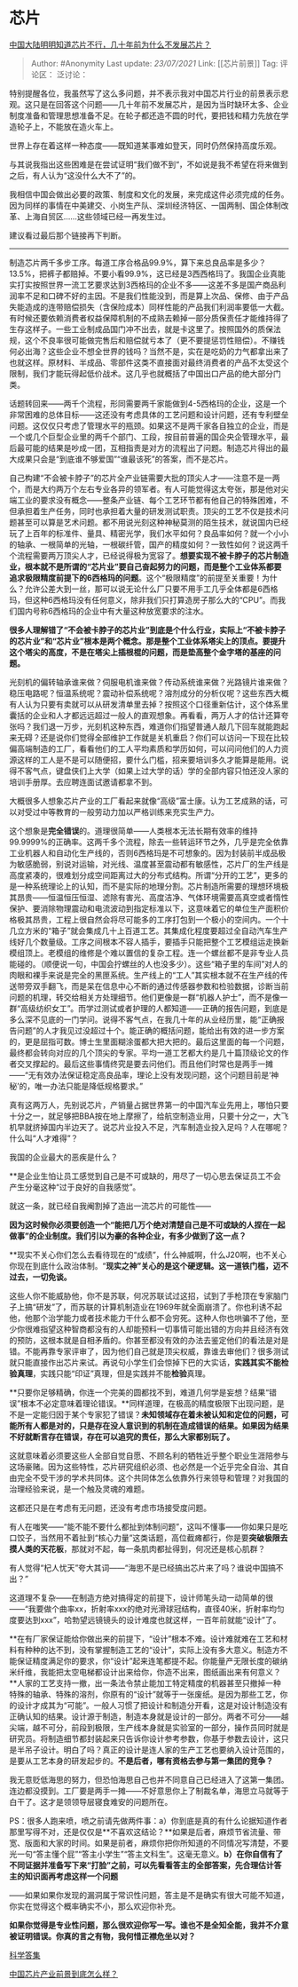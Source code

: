 # 芯片
[中国大陆明明知道芯片不行，几十年前为什么不发展芯片？](https://www.zhihu.com/question/275316968/answer/497644862)

> Author: #Anonymity
> Last update: *23/07/2021*
> Link: [[芯片前景]]
> Tag:
> 评论区：
> 泛讨论：

特别提醒各位，我虽然写了这么多问题，并不表示我对中国芯片行业的前景表示悲观。这只是在回答这个问题——几十年前不发展芯片，是因为当时缺环太多、企业制度准备和管理思想准备不足。在轮子都还造不圆的时代，要把钱和精力先放在学造轮子上，不能放在造火车上。

世界上存在着这样一种态度——既知道某事难如登天，同时仍然保持高度乐观。

与其说我指出这些困难是在尝试证明“我们做不到“，不如说是我不希望在将来做到之后，有人认为“这没什么大不了”的。

我相信中国会做出必要的政策、制度和文化的发展，来完成这件必须完成的任务。因为同样的事情在中美建交、小岗生产队、深圳经济特区、一国两制、国企体制改革、上海自贸区……这些领域已经一再发生过。

建议看过最后那个链接再下判断。

---

制造芯片两千多步工序。每道工序合格品99.9%，算下来总良品率是多少？13.5%，把裤子都赔掉。不要小看99.9%，这已经是3西西格玛了。我国企业真能实打实按照世界一流工艺要求达到3西格玛的企业不多——这差不多是国产商品利润率不足和口碑不好的主因。不是我们性能没到，而是算上次品、保修、由于产品失能造成的连带赔偿损失（含保险成本）同样性能的产品我们利润率要低一大截。有时候还要依赖消费者权益保障机制的不成熟去赖掉一部分质保责任才能维持得了生存这样子。一些工业制成品国门冲不出去，就是卡这里了。按照国外的质保法规，这个不良率很可能做完售后和赔偿就亏本了（更不要提惩罚性赔偿）。不赚钱何必出海？这些企业不想全世界的钱吗？当然不是，实在是吃奶的力气都拿出来了也就这样。原材料、半成品、零部件这类不直接面对最终消费者的产品不太受这个限制，我们才能玩得起低价战术。这几乎也就概括了中国出口产品的绝大部分门类。

话题转回来——两千个流程，形同需要两千家能做到4-5西格玛的企业，这是一个非常困难的总体目标——这还没有考虑具体的工艺问题和设计问题，还有专利壁垒问题。这仅仅只考虑了管理水平的瓶颈。如果这不是两千家各自独立的企业，而是一个或几个巨型企业里的两千个部门、工段，按目前普遍的国企央企管理水平，最后最可能的结果是吵成一团，互相指责是对方的流程出了问题。制造芯片得出的最大成果只会是“到底谁不够爱国”“谁最该死”的答案，而不是芯片。

自己构建“不会被卡脖子”的芯片全产业链需要大批的顶尖人才——注意不是一两个，而是大约两万个左右专业各异的领军者。有人可能觉得这太夸张，那是他对尖端工业的要求没有概念——整条产业链、每个工艺环节都有他自己的特殊困难，不但承担着生产任务，同时也承担着大量的研发测试职责。顶尖的工艺不仅是技术问题甚至可以算是艺术问题。都不用说光刻这种神秘莫测的陌生技术，就说国内已经玩了上百年的标准件、量具、精密光学，我们水平如何？良品率如何？就一个小小的轴承、一根简单的光轴，一根碳纤管，国产的精度如何？一致性如何？说这两千个流程需要两万顶尖人才，已经说得极为宽容了。**想要实现不被卡脖子的芯片制造业，根本就不是所谓的“芯片业”要自己奋起努力的问题，而是整个工业体系都要追求极限精度前提下的6西格玛的问题**。这个“极限精度”的前提至关重要！为什么？允许公差大到一丝，那可以说无论什么厂只要不用手工几乎全体都是6西格玛，但这种6西格玛没有任何意义，除非我们只打算造房子那么大的“CPU”。而我们国内号称6西格玛的企业中有大量这种放宽要求的注水。

**很多人理解错了“不会被卡脖子的芯片业”到底是个什么行业，实际上“不被卡脖子的芯片业”和“芯片业”根本是两个概念。那是整个工业体系塔尖上的顶点。要提升这个塔尖的高度，不是在塔尖上插根棍的问题，而是垫高整个金字塔的基座的问题。**

光刻机的偏转轴承谁来做？伺服电机谁来做？传动系统谁来做？光路镜片谁来做？稳压电路呢？恒温系统呢？震动补偿系统呢？溶剂成分的分析仪呢？这些东西大概有人认为只要有卖就可以从研发清单里去掉？按照这个口径重新估计，这个体系里囊括的企业和人才都远远超过一般人的直观想象。再看看，两万人才的估计还算夸张吗？我们退一万步，光刻机这种东西，难道你们指望普通人敲几下回车就能跑起来无碍？还是说你们觉得全部维护工作就是关机重启？你们可以访问一下现在比较偏高端制造的工厂，看看他们的工人平均素质和学历如何，可以问问他们的人力资源这样的工人是不是可以随便招，要什么门槛，招来要培训多久才能算是能用。说得不客气点，键盘侠们上大学（如果上过大学的话）学的全部内容只怕还没人家的培训手册厚。去应聘连面试邀请都拿不到。

大概很多人想象芯片产业的工厂看起来就像“高级”富士康。认为工艺成熟的话，可以对受过中等教育的一般劳动力加以严格训练来充实生产力。

这个想象是**完全错误**的。道理很简单——人类根本无法长期有效率的维持99.9999%的正确率。这两千多个流程，除去一些转运环节之外，几乎是完全依靠工业机器人和自动化生产线的，否则6西格玛是不可想象的。因为封装前半成品极为敏感脆弱，别说对运输，对光线、温度甚至震动都有敏感性，芯片厂的生产线是高度紧凑的，很难划分成空间距离过大的分布式结构。所谓“分开的工艺”，更多的是一种系统理论上的认知，而不是实际的地理分割。芯片制造所需要的理想环境极其昂贵——恒温恒压恒湿、滤除有害光、高度洁净、气体环境需要高真空或者惰性保护、要消除物理震动和电流波动到指定标准以下，这意味着它的单位生产面积价格极其昂贵，工程上很自然会将尽可能多的工序打包到一个极小的空间内。一个十几立方米的“箱子”就会集成几十上百道工艺。其集成化程度要超过全自动汽车生产线好几个数量级。工序之间根本不容人插手，要插手只能把整个工艺模组运走换新模组顶上。老模组的维修是个难以置信的复杂工程。连一个螺丝都不是非专业人员能碰的。（顺便说一句，中国会拧螺丝的人也没多少）。这些“箱子里的车间”对人的肉眼和裸手来说是完全的黑匣系统。生产线上的“工人”其实根本就不在生产线的传送带旁双手翻飞，而是呆在信息中心不断的通过传感器参数和检验数据，诊断当前问题的机理，转交给相关方处理细节。他们更像是一群“机器人护士”，而不是像一群“高级纺织女工”。而学过测试或者护理的人都知道——正确的报告问题，到底是多么深不见底的一门学问。说得不客气点，在我几十年的从业经历里，能“正确报告问题”的人才我见过没超过十个。能正确的概括问题，能给出有效的进一步方案的，更是屈指可数。博士生里面糊涂蛋都大把大把的。最后这里面的每一个问题，最终都会转向对应的几个顶尖的专家。平均一道工艺都大约是几十篇顶级论文的作者交叉撑起的。最后这些事情终究是要去问他们。而且他们时常也是两手一摊——“无有效办法保证稳定高良品率，理论上没有发现问题，这个问题目前是‘神秘’的，唯一办法只能是降低规格要求。”

真有这两万人，先别说芯片，产销量占据世界第一的中国汽车业先用上，哪怕只要十分之一，就足够把BBA按在地上摩擦了，给航空制造业用，只要十分之一，大飞机早就挤掉国内半边天了。说芯片业投入不足，汽车制造业投入足吗？人在哪呢？什么叫“人才难得”？

我国的企业最大的恶疾是什么？

**是企业生怕让员工感觉到自己是不可或缺的，用尽了一切心思去保证员工不会产生分毫这种“过于良好的自我感觉”。

就这一条，就已经自我阉割掉了造出一流芯片的可能性——

**因为这时候你必须要创造一个“能把几万个绝对清楚自己是不可或缺的人捏在一起做事”的企业制度。我们引以为豪的各种企业，有多少做到了这一点？**

**现实不关心你们怎么去看待现在的“成绩”，什么神威啊，什么J20啊，也不关心你现在到底什么政治体制。“**现实之神”关心的是这个硬逻辑。这一道铁门槛，迈不过去，一切免谈。**

这些人你不能威胁他，你不是苏联，何况苏联试过这招，试到了手枪顶在专家脑门子上搞“研发”了，而苏联的计算机制造业在1969年就全面崩溃了。你也利诱不起他，他那个治学能力或者技术能力干什么都不会穷死。这种人你也哄骗不了他，至少你很难指望这种智商都没有的人却能预料一切事情可能出错的方向并且经济有效的预防，这根本就是自相矛盾的。你甚至都没有效的办法去鉴定他们的看法是对是错。不能再靠专家评审了，因为他们自己就是顶尖权威，靠谁去审他们？很多测试就只能直接作出芯片来试。再说句小学生们会惊掉下巴的大实话，**实践其实不能检验真理**，实践只能“印证”真理，但是实践并不能**检验**真理。

**只要你足够精确，你连一个完美的圆都找不到，难道几何学是妄想？结果“错误”根本不必定意味着理论错误。**同样道理，在极高的精度极限下出现问题，是不是一定能归因于某个专家犯了错误？**未知领域存在着未被认知和定位的问题，可能所有人都是对的，只是存在没人意识到的机制在造成错误的结果。如果因为结果不好就断言存在错误，存在可以追究的责任，那么大家都别玩了。**

这就意味着必须要这些人全部自觉自愿、不顾名利的牺牲近乎整个职业生涯陪参与这场豪赌。因为这些特性，芯片研究组织必须、也必然是一个近乎完全自治、其自由完全不受干涉的学术共同体。这个共同体怎么依靠外行来领导和管理？对我国的治理经验来说，是一个触及灵魂的难题。

这都还只是在考虑有无问题，还没有考虑市场接受度问题。

有人在嗤笑——“能不能不要什么都扯到体制问题”，这叫不懂事——你如果只是吃口饺子，当然用不着扯到“核心力量”这类话题，高位截瘫都行，你是要**突破极限去摸人类的天花板**，那就对不起，每一条肌肉都扯得到，何况还是核心肌群？

有人觉得“杞人忧天”夸大其词——“海思不是已经搞出芯片来了吗？谁说中国搞不出？”

这道理不复杂——在制造方绝对搞得定的前提下，设计师笔头动一动简单的很——“我要做个曲率xx，折射率xxx的绝对光滑球冠结构，直径40米，折射率均匀度要达到xxx”，哈勃望远镜镜头的设计难度也就这样，一百年前就能“设计”了。

**在有厂家保证能给你做出来的前提下，“设计”根本不难。设计难就难在工艺和材料有种种的达不到，没有掌握制造工艺的“设计”，实际上没有多大意义。制造方不能保证精度满足你的要求，你“设计”起来连笔都提不起。你能量产无限长度的碳纳米纤维，我能把太空电梯都设计出来给你，你造不出来，图纸画出来有何意义？**人家的工艺支持一撤，出一条法令禁止能加工特定精度的机器甚至只撤掉一种特殊的轴承、特殊的溶剂，你原有的“设计”就等于一张废纸。是因为那些工艺，你的设计才成其为“可能”。一般人习惯了把设计和制造分开看，这是对设计制造没有正确认知的结果。设计源于制造，制造本身就是设计的一部分。两者不可分——越尖端，越不可分，前段到极限，生产线本身就是实验室的一部分，操作员同时就是研究员。将制造细节都封装起来只告诉你设计参考参数，你基于参数去设计，这只是半吊子设计。明白了吗？真正的设计是连人家的生产工艺也要纳入设计范围的，是要从工艺本身的研发起步的。**不是后者，哪有资格去参与第一集团的竞争？**

我无意贬低海思的努力，但恐怕海思自己也并不同意自己已经进入了这第一集团。连边都没摸到。工厂要是两手一摊——不好意思你上了制裁名单，海思立马就等于白干了。这才是领领导层寝食难安的问题所在。

PS：很多人跑来喷，喷之前请先做两件事：a）你到底是真的有什么论据知道作者那里写得不对，还是仅仅是**不喜欢这结论？**如果是后者，麻烦节省流量、带宽、版面和大家的时间。如果是前者，麻烦你把你所知道的不同情况写清楚，不要光一句“答主懂个屁”“答主小学生”“答主文科生”。这毫无意义。**b）在你自信有了不同证据并准备写下来“打脸”之前，可以先看看答主的全部答案，先合理估计答主的知识面再考虑这样一个问题**

——如果如果你发现的漏洞属于常识性问题，答主是不是确实有很大可能不知道，你实在觉得这个概率确实不小，那么欢迎你补充。

**如果你觉得是专业性问题，那么很欢迎你写一写。谁也不是全知全能，我并不介意被证明错误。你真的言之有物，我何惜正襟危坐以对？**

[科学答集](https://zhihu.com/collection/304168613)

[中国芯片产业前景到底怎么样？](https://www.zhihu.com/question/305898679/answer/563613133)
